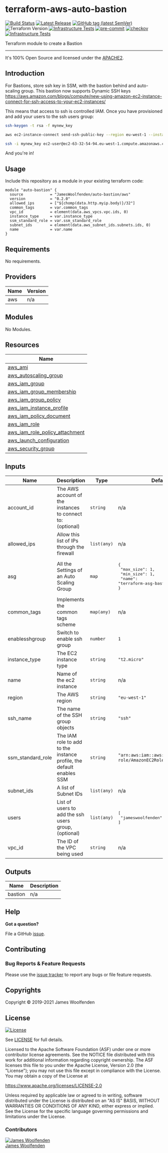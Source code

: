 # terraform-aws-auto-bastion

[![Build Status](https://github.com/JamesWoolfenden/terraform-aws-auto-bastion/workflows/Verify%20and%20Bump/badge.svg?branch=master)](https://github.com/JamesWoolfenden/terraform-aws-auto-bastion)
[![Latest Release](https://img.shields.io/github/release/JamesWoolfenden/terraform-aws-auto-bastion.svg)](https://github.com/JamesWoolfenden/terraform-aws-auto-bastion/releases/latest)
[![GitHub tag (latest SemVer)](https://img.shields.io/github/tag/JamesWoolfenden/terraform-aws-aurora.svg?label=latest)](https://github.com/JamesWoolfenden/terraform-aws-aurora/releases/latest)
![Terraform Version](https://img.shields.io/badge/tf-%3E%3D0.14.0-blue.svg)
[![Infrastructure Tests](https://www.bridgecrew.cloud/badges/github/JamesWoolfenden/terraform-aws-aurora/cis_aws)](https://www.bridgecrew.cloud/link/badge?vcs=github&fullRepo=JamesWoolfenden%2Fterraform-aws-aurora&benchmark=CIS+AWS+V1.2)
[![pre-commit](https://img.shields.io/badge/pre--commit-enabled-brightgreen?logo=pre-commit&logoColor=white)](https://github.com/pre-commit/pre-commit)
[![checkov](https://img.shields.io/badge/checkov-verified-brightgreen)](https://www.checkov.io/)
[![Infrastructure Tests](https://www.bridgecrew.cloud/badges/github/jameswoolfenden/terraform-aws-aurora/general)](https://www.bridgecrew.cloud/link/badge?vcs=github&fullRepo=JamesWoolfenden%2Fterraform-aws-aurora&benchmark=INFRASTRUCTURE+SECURITY)

Terraform module to create a Bastion

---

It's 100% Open Source and licensed under the [APACHE2](LICENSE).

## Introduction

For Bastions, store ssh key in SSM, with the bastion behind and auto-scaling group.
This bastion now supports Dynamic SSH keys <https://aws.amazon.com/blogs/compute/new-using-amazon-ec2-instance-connect-for-ssh-access-to-your-ec2-instances/>

This means that access to ssh is controlled IAM. Once you have provisioned and add your users to the ssh users group:

```bash
ssh-keygen -t rsa -f mynew_key

aws ec2-instance-connect send-ssh-public-key --region eu-west-1 --instance-id i-0e2f05807e67f0179 --availability-zone eu-west-1a --instance-os-user ec2-user --ssh-public-key file://mynew_key.pub

ssh -i mynew_key ec2-user@ec2-63-32-54-94.eu-west-1.compute.amazonaws.com
```

And you're in!

## Usage

Include this repository as a module in your existing terraform code:

```hcl
module "auto-bastion" {
  source            = "JamesWoolfenden/auto-bastion/aws"
  version           = "0.2.0"
  allowed_ips       = ["${chomp(data.http.myip.body)}/32"]
  common_tags       = var.common_tags
  vpc_id            = element(data.aws_vpcs.vpc.ids, 0)
  instance_type     = var.instance_type
  ssm_standard_role = var.ssm_standard_role
  subnet_ids        = element(data.aws_subnet_ids.subnets.ids, 0)
  name              = var.name
}
```

<!-- BEGINNING OF PRE-COMMIT-TERRAFORM DOCS HOOK -->
## Requirements

No requirements.

## Providers

| Name | Version |
|------|---------|
| aws | n/a |

## Modules

No Modules.

## Resources

| Name |
|------|
| [aws_ami](https://registry.terraform.io/providers/hashicorp/aws/latest/docs/data-sources/ami) |
| [aws_autoscaling_group](https://registry.terraform.io/providers/hashicorp/aws/latest/docs/resources/autoscaling_group) |
| [aws_iam_group](https://registry.terraform.io/providers/hashicorp/aws/latest/docs/resources/iam_group) |
| [aws_iam_group_membership](https://registry.terraform.io/providers/hashicorp/aws/latest/docs/resources/iam_group_membership) |
| [aws_iam_group_policy](https://registry.terraform.io/providers/hashicorp/aws/latest/docs/resources/iam_group_policy) |
| [aws_iam_instance_profile](https://registry.terraform.io/providers/hashicorp/aws/latest/docs/resources/iam_instance_profile) |
| [aws_iam_policy_document](https://registry.terraform.io/providers/hashicorp/aws/latest/docs/data-sources/iam_policy_document) |
| [aws_iam_role](https://registry.terraform.io/providers/hashicorp/aws/latest/docs/resources/iam_role) |
| [aws_iam_role_policy_attachment](https://registry.terraform.io/providers/hashicorp/aws/latest/docs/resources/iam_role_policy_attachment) |
| [aws_launch_configuration](https://registry.terraform.io/providers/hashicorp/aws/latest/docs/resources/launch_configuration) |
| [aws_security_group](https://registry.terraform.io/providers/hashicorp/aws/latest/docs/resources/security_group) |

## Inputs

| Name | Description | Type | Default | Required |
|------|-------------|------|---------|:--------:|
| account\_id | The AWS account of the instances to connect to:(optional) | `string` | n/a | yes |
| allowed\_ips | Allow this list of IPs through the firewall | `list(any)` | n/a | yes |
| asg | All the Settings of an Auto Scaling Group | `map` | <pre>{<br>  "max_size": 1,<br>  "min_size": 1,<br>  "name": "terraform-asg-bastion"<br>}</pre> | no |
| common\_tags | Implements the common tags scheme | `map(any)` | n/a | yes |
| enablesshgroup | Switch to enable ssh group | `number` | `1` | no |
| instance\_type | The EC2 instance type | `string` | `"t2.micro"` | no |
| name | Name of the ec2 instance | `string` | n/a | yes |
| region | The AWS region | `string` | `"eu-west-1"` | no |
| ssh\_name | The name of the SSH group objects | `string` | `"ssh"` | no |
| ssm\_standard\_role | The IAM role to add to the instance profile, the default enables SSM | `string` | `"arn:aws:iam::aws:policy/service-role/AmazonEC2RoleforSSM"` | no |
| subnet\_ids | A list of Subnet IDs | `list(any)` | n/a | yes |
| users | List of users to add the ssh users group, (optional) | `list(any)` | <pre>[<br>  "jameswoolfenden"<br>]</pre> | no |
| vpc\_id | The ID of the VPC being used | `string` | n/a | yes |

## Outputs

| Name | Description |
|------|-------------|
| bastion | n/a |
<!-- END OF PRE-COMMIT-TERRAFORM DOCS HOOK -->

## Help

**Got a question?**

File a GitHub [issue](https://github.com/JamesWoolfenden/terraform-auto-bastion/issues).

## Contributing

### Bug Reports & Feature Requests

Please use the [issue tracker](https://github.com/JamesWoolfenden/terraform-auto-bastion/issues) to report any bugs or file feature requests.

## Copyrights

Copyright © 2019-2021 James Woolfenden

## License

[![License](https://img.shields.io/badge/License-Apache%202.0-blue.svg)](https://opensource.org/licenses/Apache-2.0)

See [LICENSE](LICENSE) for full details.

Licensed to the Apache Software Foundation (ASF) under one
or more contributor license agreements. See the NOTICE file
distributed with this work for additional information
regarding copyright ownership. The ASF licenses this file
to you under the Apache License, Version 2.0 (the
"License"); you may not use this file except in compliance
with the License. You may obtain a copy of the License at

<https://www.apache.org/licenses/LICENSE-2.0>

Unless required by applicable law or agreed to in writing,
software distributed under the License is distributed on an
"AS IS" BASIS, WITHOUT WARRANTIES OR CONDITIONS OF ANY
KIND, either express or implied. See the License for the
specific language governing permissions and limitations
under the License.

### Contributors

[![James Woolfenden][jameswoolfenden_avatar]][jameswoolfenden_homepage]<br/>[James Woolfenden][jameswoolfenden_homepage]

[jameswoolfenden_homepage]: https://github.com/jameswoolfenden
[jameswoolfenden_avatar]: https://github.com/jameswoolfenden.png?size=150
[github]: https://github.com/jameswoolfenden
[linkedin]: https://www.linkedin.com/in/jameswoolfenden/
[twitter]: https://twitter.com/JimWoolfenden
[share_twitter]: https://twitter.com/intent/tweet/?text=terraform-auto-bastion&url=https://github.com/JamesWoolfenden/terraform-auto-bastion
[share_linkedin]: https://www.linkedin.com/shareArticle?mini=true&title=terraform-auto-bastion&url=https://github.com/JamesWoolfenden/terraform-auto-bastion
[share_reddit]: https://reddit.com/submit/?url=https://github.com/JamesWoolfenden/terraform-auto-bastion
[share_facebook]: https://facebook.com/sharer/sharer.php?u=https://github.com/JamesWoolfenden/terraform-auto-bastion
[share_email]: mailto:?subject=terraform-auto-bastion&body=https://github.com/JamesWoolfenden/terraform-auto-bastion
